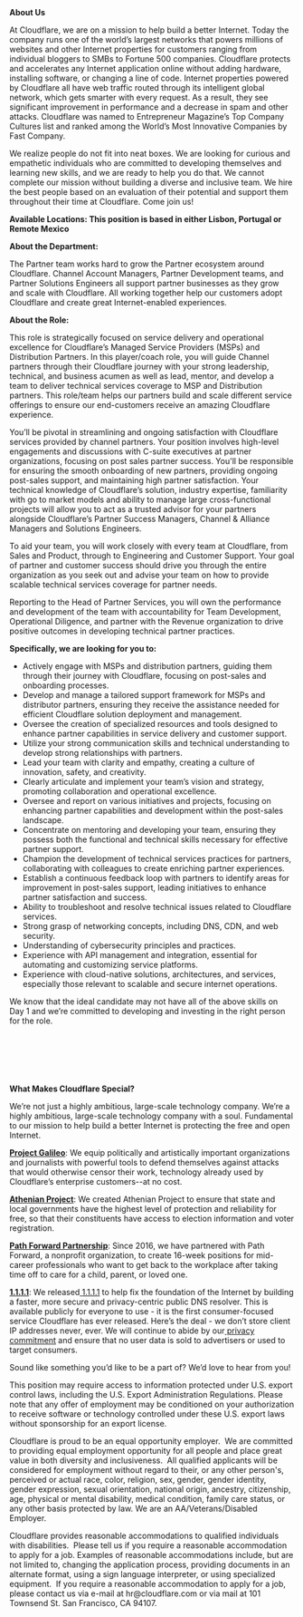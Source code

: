 <div class="content-intro">
	<div><strong>About Us</strong></div>
	<div>
		<p>At Cloudflare, we are on a mission to help build a better Internet. Today the company runs one of the world’s largest networks that powers millions of websites and other Internet properties for customers ranging from individual bloggers to SMBs to Fortune 500 companies. Cloudflare protects and accelerates any Internet application online without adding hardware, installing software, or changing a line of code. Internet properties powered by Cloudflare all have web traffic routed through its intelligent global network, which gets smarter with every request. As a result, they see significant improvement in performance and a decrease in spam and other attacks. Cloudflare was named to Entrepreneur Magazine’s Top Company Cultures list and ranked among the World’s Most Innovative Companies by Fast Company.&nbsp;</p>
		<p><span style="font-weight: 400;">We realize people do not fit into neat boxes. We are looking for curious and empathetic individuals who are committed to developing themselves and learning new skills, and we are ready to help you do that. We cannot complete our mission without building a diverse and inclusive team. We hire the best people based on an evaluation of their potential and support them throughout their time at Cloudflare. Come join us!&nbsp;</span></p>
	</div>
</div>
<p><strong>Available Locations: This position is based in either Lisbon, Portugal or Remote Mexico</strong></p>
<p><strong>About the Department:</strong></p>
<p>The Partner team works hard to grow the Partner ecosystem around Cloudflare. Channel Account Managers, Partner Development teams, and Partner Solutions Engineers all support partner businesses as they grow and scale with Cloudflare. All working together help our customers adopt Cloudflare and create great Internet-enabled experiences.</p>
<p><strong>About the Role:</strong></p>
<p>This role is strategically focused on service delivery and operational excellence for Cloudflare’s Managed Service Providers (MSPs) and Distribution Partners. In this player/coach role, you will guide Channel partners through their Cloudflare journey with your strong leadership, technical, and business acumen as well as lead, mentor, and develop a team to deliver technical services coverage to MSP and Distribution partners. This role/team helps our partners build and scale different service offerings to ensure our end-customers receive an amazing Cloudflare experience.&nbsp;</p>
<p>You’ll be pivotal in streamlining and ongoing satisfaction with Cloudflare services provided by channel partners. Your position involves high-level engagements and discussions with C-suite executives at partner organizations, focusing on post sales partner success. You'll be responsible for ensuring the smooth onboarding of new partners, providing ongoing post-sales support, and maintaining high partner satisfaction. Your technical knowledge of Cloudflare’s solution, industry expertise, familiarity with go to market models and ability to manage large cross-functional projects will allow you to act as a trusted advisor for your partners alongside Cloudflare’s Partner Success Managers, Channel &amp; Alliance Managers and Solutions Engineers.</p>
<p>To aid your team, you will work closely with every team at Cloudflare, from Sales and Product, through to Engineering and Customer Support. Your goal of partner and customer success should drive you through the entire organization as you seek out and advise your team on how to provide scalable technical services coverage for partner needs.</p>
<p>Reporting to the Head of Partner Services, you will own the performance and development of the team with accountability for Team Development, Operational Diligence, and partner with the Revenue organization to drive positive outcomes in developing technical partner practices.</p>
<p><strong>Specifically, we are looking for you to:</strong></p>
<ul>
	<li>Actively engage with MSPs and distribution partners, guiding them through their journey with Cloudflare, focusing on post-sales and onboarding processes.</li>
	<li>Develop and manage a tailored support framework for MSPs and distributor partners, ensuring they receive the assistance needed for efficient Cloudflare solution deployment and management.</li>
	<li>Oversee the creation of specialized resources and tools designed to enhance partner capabilities in service delivery and customer support.</li>
	<li>Utilize your strong communication skills and technical understanding to develop strong relationships with partners.</li>
	<li>Lead your team with clarity and empathy, creating a culture of innovation, safety, and creativity.</li>
	<li>Clearly articulate and implement your team’s vision and strategy, promoting collaboration and operational excellence.</li>
	<li>Oversee and report on various initiatives and projects, focusing on enhancing partner capabilities and development within the post-sales landscape.</li>
	<li>Concentrate on mentoring and developing your team, ensuring they possess both the functional and technical skills necessary for effective partner support.</li>
	<li>Champion the development of technical services practices for partners, collaborating with colleagues to create enriching partner experiences.</li>
	<li>Establish a continuous feedback loop with partners to identify areas for improvement in post-sales support, leading initiatives to enhance partner satisfaction and success.</li>
	<li>Ability to troubleshoot and resolve technical issues related to Cloudflare services.</li>
	<li>Strong grasp of networking concepts, including DNS, CDN, and web security.</li>
	<li>Understanding of cybersecurity principles and practices.</li>
	<li>Experience with API management and integration, essential for automating and customizing service platforms.</li>
	<li>Experience with cloud-native solutions, architectures, and services, especially those relevant to scalable and secure internet operations.</li>
</ul>
<p>We know that the ideal candidate may not have all of the above skills on Day 1 and we’re committed to developing and investing in the right person for the role.</p>
<h4><br><br></h4>
<p>&nbsp;</p>
<div class="content-conclusion">
	<p><strong>What Makes Cloudflare Special?</strong></p>
	<p><span style="font-weight: 400;">We’re not just a highly ambitious, large-scale technology company. We’re a highly ambitious, large-scale technology company with a soul. Fundamental to our mission to help build a better Internet is protecting the free and open Internet.</span></p>
	<p><a href="https://blog.cloudflare.com/protecting-free-expression-online/"><strong>Project Galileo</strong></a><span style="font-weight: 400;">: We equip politically and artistically important organizations and journalists with powerful tools to defend themselves against attacks that would otherwise censor their work, technology already used by Cloudflare’s enterprise customers--at no cost.</span></p>
	<p><strong><a href="https://www.cloudflare.com/athenian/">Athenian Project</a></strong><span style="font-weight: 400;">: We created Athenian Project to ensure that state and local governments have the highest level of protection and reliability for free, so that their constituents have access to election information and voter registration.</span></p>
	<p><a href="https://blog.cloudflare.com/tag/path-forward/"><strong>Path Forward Partnership</strong></a><span style="font-weight: 400;">: Since 2016, we have partnered with Path Forward, a nonprofit organization, to create 16-week positions for mid-career professionals who want to get back to the workplace after taking time off to care for a child, parent, or loved one.</span></p>
	<p><a href="https://1.1.1.1/"><strong>1.1.1.1</strong></a><span style="font-weight: 400;">: We released</span><a href="https://1.1.1.1/"> <span style="font-weight: 400;">1.1.1.1</span></a><span style="font-weight: 400;"> to help fix the foundation of the Internet by building a faster, more secure and privacy-centric public DNS resolver. This is available publicly for everyone to use - it is the first consumer-focused service Cloudflare has ever released. Here’s the deal - we don’t store client IP addresses never, ever. We will continue to abide by our</span><a href="https://developers.cloudflare.com/1.1.1.1/privacy/public-dns-resolver"> privacy commitment</a><span style="font-weight: 400;"> and ensure that no user data is sold to advertisers or used to target consumers.</span></p>
	<p><span style="font-weight: 400;">Sound like something you’d like to be a part of? We’d love to hear from you!</span></p>
	<p><span style="font-weight: 400;">This position may require access to information protected under U.S. export control laws, including the U.S. Export Administration Regulations. Please note that any offer of employment may be conditioned on your authorization to receive software or technology controlled under these U.S. export laws without sponsorship for an export license.</span></p>
	<p><span style="font-weight: 400;">Cloudflare is proud to be an equal opportunity employer. &nbsp;We are committed to providing equal employment opportunity for all people and place great value in both diversity and inclusiveness. &nbsp;All qualified applicants will be considered for employment without regard to their, or any other person's, perceived or actual</span> <span style="font-weight: 400;">race, color, religion, sex, gender, gender identity, gender expression, sexual orientation, national origin, ancestry, citizenship, age, physical or mental disability, medical condition, family care status, or any other basis protected by law. </span><span style="font-weight: 400;">We are an AA/Veterans/Disabled Employer.</span></p>
	<p><span style="font-weight: 400;">Cloudflare provides reasonable accommodations to qualified individuals with disabilities. &nbsp;Please tell us if you require a reasonable accommodation to apply for a job. Examples of reasonable accommodations include, but are not limited to, changing the application process, providing documents in an alternate format, using a sign language interpreter, or using specialized equipment. &nbsp;If you require a reasonable accommodation to apply for a job, please contact us via e-mail at </span><span style="font-weight: 400;">hr@cloudflare.com</span><span style="font-weight: 400;"> or via mail at 101 Townsend St. San Francisco, CA 94107.</span></p>
</div>